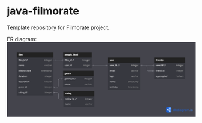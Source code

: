 # java-filmorate
Template repository for Filmorate project.

ER diagram:
![ER DIAGRAM](https://github.com/PriestSexist/java-filmorate/blob/main/src/main/resources/ER%20diagram.png)
